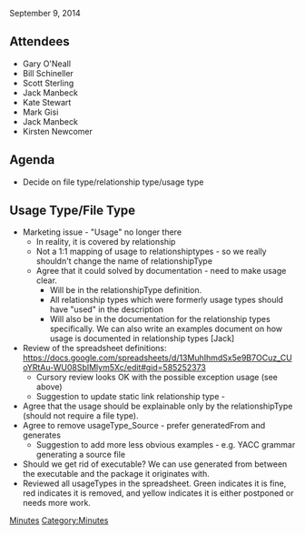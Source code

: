 September 9, 2014

## Attendees

  - Gary O'Neall
  - Bill Schineller
  - Scott Sterling
  - Jack Manbeck
  - Kate Stewart
  - Mark Gisi
  - Jack Manbeck
  - Kirsten Newcomer

## Agenda

  - Decide on file type/relationship type/usage type

## Usage Type/File Type

  - Marketing issue - "Usage" no longer there
      - In reality, it is covered by relationship
      - Not a 1:1 mapping of usage to relationshiptypes - so we really
        shouldn't change the name of relationshipType
      - Agree that it could solved by documentation - need to make usage
        clear.
          - Will be in the relationshipType definition.
          - All relationship types which were formerly usage types
            should have "used" in the description
          - Will also be in the documentation for the relationship types
            specifically. We can also write an examples document on how
            usage is documented in relationship types \[Jack\]
  - Review of the spreadsheet definitions:
    <https://docs.google.com/spreadsheets/d/13MuhIhmdSx5e9B7OCuz_CUoYRtAu-WU08SbIMlym5Xc/edit#gid=585252373>
      - Cursory review looks OK with the possible exception usage (see
        above)
      - Suggestion to update static link relationship type -
  - Agree that the usage should be explainable only by the
    relationshipType (should not require a file type).
  - Agree to remove usageType\_Source - prefer generatedFrom and
    generates
      - Suggestion to add more less obvious examples - e.g. YACC grammar
        generating a source file
  - Should we get rid of executable? We can use generated from between
    the executable and the package it originates with.
  - Reviewed all usageTypes in the spreadsheet. Green indicates it is
    fine, red indicates it is removed, and yellow indicates it is either
    postponed or needs more work.

[Minutes](Category:Technical "wikilink")
[Category:Minutes](Category:Minutes "wikilink")
